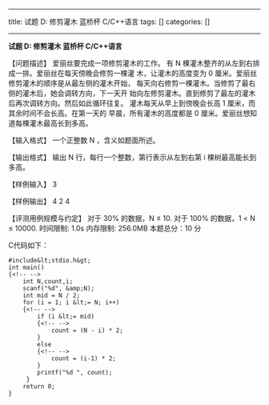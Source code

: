 
--- 
title:  试题 D: 修剪灌木 蓝桥杯 C/C++语言 
tags: []
categories: [] 

---
****试题 D: 修剪灌木 蓝桥杯 C/C++语言****

【问题描述】 爱丽丝要完成一项修剪灌木的工作。 有 N 棵灌木整齐的从左到右排成一排。爱丽丝在每天傍晚会修剪一棵灌 木，让灌木的高度变为 0 厘米。爱丽丝修剪灌木的顺序是从最左侧的灌木开始， 每天向右修剪一棵灌木。当修剪了最右侧的灌木后，她会调转方向，下一天开 始向左修剪灌木。直到修剪了最左的灌木后再次调转方向。然后如此循环往复。 灌木每天从早上到傍晚会长高 1 厘米，而其余时间不会长高。在第一天的 早晨，所有灌木的高度都是 0 厘米。爱丽丝想知道每棵灌木最高长到多高。

【输入格式】 一个正整数 N ，含义如题面所述。

【输出格式】 输出 N 行，每行一个整数，第行表示从左到右第 i 棵树最高能长到多高。

【样例输入】 3

【样例输出】 4 2 4

>  
 【评测用例规模与约定】 对于 30% 的数据，N ≤ 10. 对于 100% 的数据，1 &lt; N ≤ 10000. 
 时间限制: 1.0s 内存限制: 256.0MB 本题总分：10 分 


C代码如下：

```
#include&lt;stdio.h&gt;
int main()
{<!-- -->
	int N,count,i;
	scanf("%d", &amp;N);
	int mid = N / 2;
	for (i = 1; i &lt;= N; i++)
	{<!-- -->
		if (i &lt;= mid)
		{<!-- -->
			count = (N - i) * 2;
		}
		else
		{<!-- -->
			count = (i-1) * 2;
		}
		printf("%d ", count);
	 }
	return 0;
}

```
